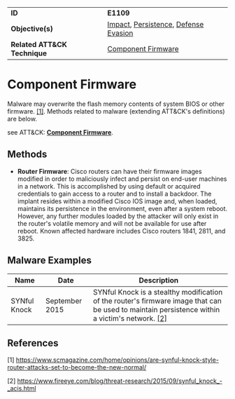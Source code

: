 |||
|---------|------------------------|
|**ID**|**E1109**|
|**Objective(s)**|[Impact](https://github.com/MBCProject/mbc-markdown/tree/master/impact), [Persistence](https://github.com/MBCProject/mbc-markdown/tree/master/persistence), [Defense Evasion](https://github.com/MBCProject/mbc-markdown/tree/master/defense-evasion)|
|**Related ATT&CK Technique**|[Component Firmware](https://attack.mitre.org/techniques/T1109/)|

Component Firmware
==================
Malware may overwrite the flash memory contents of system BIOS or other firmware. [[1]](#1). Methods related to malware (extending ATT&CK's definitions) are below. 

see ATT&CK: [**Component Firmware**](https://attack.mitre.org/techniques/T1109/).

Methods
-------
* **Router Firmware**: Cisco routers can have their firmware images modified in order to maliciously infect and persist on end-user machines in a network. This is accomplished by using default or acquired credentials to gain access to a router and to install a backdoor. The implant resides within a modified Cisco IOS image and, when loaded, maintains its persistence in the environment, even after a system reboot. However, any further modules loaded by the attacker will only exist in the router's volatile memory and will not be available for use after reboot. Known affected hardware includes Cisco routers 1841, 2811, and 3825.

Malware Examples
----------------
|Name|Date|Description|
|-----------------------------|-----------|-----------------------------|
|SYNful Knock| September 2015| SYNful Knock is a stealthy modification of the router's firmware image that can be used to maintain persistence within a victim's network. [[2]](#2)

References
----------
<a name="1">[1]</a> https://www.scmagazine.com/home/opinions/are-synful-knock-style-router-attacks-set-to-become-the-new-normal/ 

<a name="2">[2]</a> https://www.fireeye.com/blog/threat-research/2015/09/synful_knock_-_acis.html